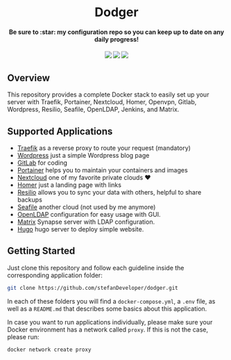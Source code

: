 <h1 align="center">
  <br />
  Dodger
</h1>
<h4 align="center">Be sure to :star: my configuration repo so you can keep up to date on any daily progress!</h4>
<div align="center">
  <h4>
    <a href="https://github.com/stefanDeveloper/dodger"><img src="https://img.shields.io/github/stars/stefanDeveloper/dodger.svg?style=plasticr"/></a>
    <a href="https://github.com/stefanDeveloper/dodger/commits/main"><img src="https://img.shields.io/github/last-commit/stefanDeveloper/dodger.svg?style=plasticr"/></a>
    <a href="https://github.com/stefanDeveloper/dodger/commits/main"><img src="https://img.shields.io/github/commit-activity/y/stefanDeveloper/dodger.svg?style=plasticr"/></a>
  </h4>
</div>

## Overview

This repository provides a complete Docker stack to easily set up your server with Traefik, Portainer, Nextcloud, Homer, Openvpn, Gitlab, Wordpress, Resilio, Seafile, OpenLDAP, Jenkins, and Matrix.

## Supported Applications

* [Traefik](./traefik/README.md) as a reverse proxy to route your request (mandatory)
* [Wordpress](./blog/README.md) just a simple Wordpress blog page
* [GitLab](./gitlab/README.md) for coding
* [Portainer](./portainer/README.md) helps you to maintain your containers and images
* [Nextcloud](./Nextcloud/README.md) one of my favorite private clouds :heart:
* [Homer](./homer/README.md) just a landing page with links
* [Resilio](./resilio/README.md) allows you to sync your data with others, helpful to share backups
* [Seafile](./seafile/README.md) another cloud (not used by me anymore)
* [OpenLDAP](./openldap/README.md) configuration for easy usage with GUI.
* [Matrix](./matrix/README.md) Synapse server with LDAP configuration.
* [Hugo](./hugo/README.md) hugo server to deploy simple website.

## Getting Started

Just clone this repository and follow each guideline inside the corresponding application folder:

```sh
git clone https://github.com/stefanDeveloper/dodger.git
```

In each of these folders you will find a `docker-compose.yml`, a `.env` file, as well as a `README.md` that describes some basics about this application.

In case you want to run applications individually, please make sure your Docker environment has a network called `proxy`. If this is not the case, please run:

```sh
docker network create proxy
```


